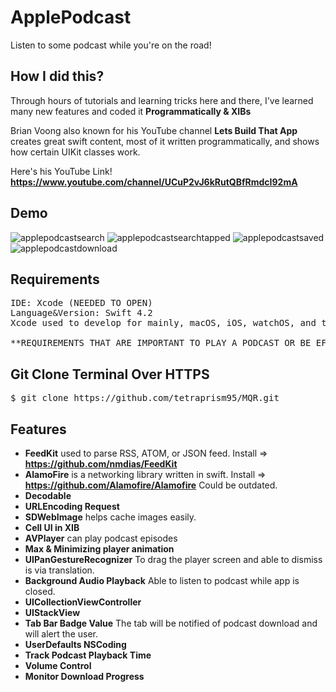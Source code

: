 # ApplePodcast

Listen to some podcast while you're on the road! 

## How I did this? 

Through hours of tutorials and learning tricks here and there, I've learned many new features and coded it **Programmatically & XIBs** 

Brian Voong also known for his YouTube channel **Lets Build That App** creates great swift content, most of it written programmatically, and shows how certain UIKit classes work. 

Here's his YouTube Link! **https://www.youtube.com/channel/UCuP2vJ6kRutQBfRmdcI92mA**

## Demo

![applepodcastsearch](https://user-images.githubusercontent.com/36717095/51094381-72bdc880-177a-11e9-9e93-5ea070297d8b.gif)
![applepodcastsearchtapped](https://user-images.githubusercontent.com/36717095/51094384-78b3a980-177a-11e9-9108-3dee16f9b812.gif)
![applepodcastsaved](https://user-images.githubusercontent.com/36717095/51094386-79e4d680-177a-11e9-81db-d8699301242c.gif)
![applepodcastdownload](https://user-images.githubusercontent.com/36717095/51094388-7bae9a00-177a-11e9-8afa-854784cf9ca2.gif)

## Requirements

<pre>
IDE: Xcode (NEEDED TO OPEN)
Language&Version: Swift 4.2  
Xcode used to develop for mainly, macOS, iOS, watchOS, and tvOS.

**REQUIREMENTS THAT ARE IMPORTANT TO PLAY A PODCAST OR BE EFFICIENT ARE LISTED BELOW**
</pre>

## Git Clone Terminal Over HTTPS

<pre>
$ git clone https://github.com/tetraprism95/MQR.git 
</pre>

## Features

- **FeedKit** used to parse RSS, ATOM, or JSON feed. Install => **https://github.com/nmdias/FeedKit** 
- **AlamoFire** is a networking library written in swift. Install => **https://github.com/Alamofire/Alamofire** Could be outdated.
- **Decodable**
- **URLEncoding Request** 
- **SDWebImage** helps cache images easily. 
- **Cell UI in XIB**
- **AVPlayer** can play podcast episodes
- **Max & Minimizing player animation**
- **UIPanGestureRecognizer** To drag the player screen and able to dismiss is via translation.
- **Background Audio Playback** Able to listen to podcast while app is closed.
- **UICollectionViewController**
- **UIStackView**
- **Tab Bar Badge Value** The tab will be notified of podcast download and will alert the user. 
- **UserDefaults NSCoding**
- **Track Podcast Playback Time**
- **Volume Control**
- **Monitor Download Progress**
